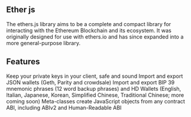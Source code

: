 ## Ether js 
The ethers.js library aims to be a complete and compact library for interacting with the Ethereum Blockchain and its ecosystem. It was originally designed for use with ethers.io and has since expanded into a more general-purpose library.

## Features
Keep your private keys in your client, safe and sound
Import and export JSON wallets (Geth, Parity and crowdsale)
Import and export BIP 39 mnemonic phrases (12 word backup phrases) and HD Wallets (English, Italian, Japanese, Korean, Simplified Chinese, Traditional Chinese; more coming soon)
Meta-classes create JavaScript objects from any contract ABI, including ABIv2 and Human-Readable ABI
